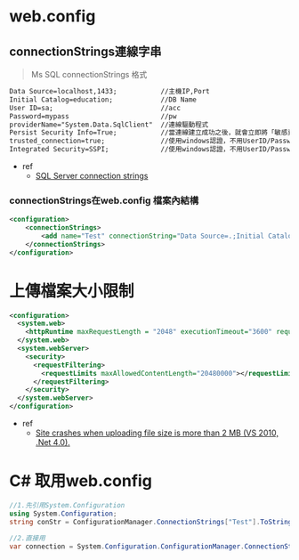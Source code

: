 # web.config

## connectionStrings連線字串
> Ms SQL connectionStrings 格式     
```xml
Data Source=localhost,1433;           //主機IP,Port
Initial Catalog=education;            //DB Name
User ID=sa;                           //acc
Password=mypass                       //pw
providerName="System.Data.SqlClient"  //連線驅動程式
Persist Security Info=True;           //當連線建立成功之後，就會立即將「敏感資訊」清除
trusted_connection=true;              //使用windows認證，不用UserID/Password
Integrated Security=SSPI;             //使用windows認證，不用UserID/Password
```
* ref
    * [SQL Server connection strings](https://www.connectionstrings.com/sql-server/)
        
### connectionStrings在web.config 檔案內結構
        
```xml
<configuration>
    <connectionStrings>
        <add name="Test" connectionString="Data Source=.;Initial Catalog=OmidPayamak;Integrated Security=True" providerName="System.Data.SqlClient" />
    </connectionStrings>
</configuration>
```
        
# 上傳檔案大小限制
    
```xml
<configuration>
  <system.web>
    <httpRuntime maxRequestLength = "2048" executionTimeout="3600" requestLengthDiskThreshold="2048" />
  </system.web>
  <system.webServer>
    <security>
      <requestFiltering>
        <requestLimits maxAllowedContentLength="20480000"></requestLimits>
      </requestFiltering>
    </security>
  </system.webServer>
</configuration>
```
* ref    
    * [Site crashes when uploading file size is more than 2 MB (VS 2010, .Net 4.0).](https://www.codeproject.com/Questions/636644/Site-crashes-when-uploading-file-size-is-more-than)

# C# 取用web.config
        
```csharp
//1.先引用System.Configuration
using System.Configuration;
string conStr = ConfigurationManager.ConnectionStrings["Test"].ToString();

//2.直接用
var connection = System.Configuration.ConfigurationManager.ConnectionStrings["Test"].ConnectionString;
```